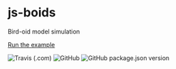 # js-boids

Bird-oid model simulation

[Run the example](https://kei-g.github.io/js-boids/)

![Travis (.com)](https://img.shields.io/travis/com/kei-g/js-boids?style=plastic)
![GitHub](https://img.shields.io/github/license/kei-g/js-boids?style=plastic)
![GitHub package.json version](https://img.shields.io/github/package-json/v/kei-g/js-boids?style=plastic)
